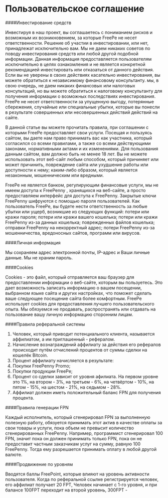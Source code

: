 # Пользовательское соглашение

####Инвестирование средств

Инвестируя в наш проект, вы соглашаетесь с пониманием рисков и возможным их возникновением, за которые FreePe не несет ответственности. Решение об участии в инвестировании, или нет, принадлежат исключительно вам. Мы не даем никаких советов по поводу инвестирования средств или любой другой подобной информации. Данная информация предоставляется пользователям исключительно в целях ознакомления и не является конкретной рекомендацией инвестировать или отказаться от данного действия. Если вы не уверены в своих действиях касательно инвестирования, вы можете обратиться к независимому финансовому консультанту. мы, в свою очередь, не даем никаких финансовых или налоговых консультаций, но вы можете обратиться к налоговому консультанту для получения информации о возможных последствиях инвестирования. FreePe не несет ответственности за упущенную выгоду, потерянные сбережения, случайные или специальные убытки, которые вы понесли в результате совершенных или несовершенных действий действий на сайте.

В данной статье вы можете прочитать правила, при соглашении с которыми FreePe предоставляет свои услуги. Посещая и пользуясь сайтом, вы даете нам право принимать вас как участника, который согласился со всеми правилами, а также со всеми действующими законами, нормативными актами и их изменениями. 
Для пользования данным сайтом, вам должно быть не менее 18 лет. Вы не можете использовать этот веб-сайт любым способом, который причиняет или может причинить, повреждение сайта или ухудшение работы или доступности к нему; каким-либо образом, который является незаконным, мошенническим или вредными. 


FreePe не является банком, регулирующим финансовые услуги, мы не имеем доступа к FreePenny , хранящихся на веб-сайте, а просто предоставляем интерфейс для доступа к FreePenny. Закрытые ключи FreePenny шифруются с помощью пароля пользователей. Как пользователь FreePe, вы будете нести ответственность за любые убытки или ущерб, возникшие из следующих функций:
потери или кражи пароля;
потери или кражи вашего кошелька;
потери или кражи FreePenny из-за данных кошелька;
поврежденных файлов кошелька;
отправки FreePenny на некорректный адрес;
потери FreePenny из-за мошенничества, вредоносных сайтов, программ или вирусов. 

####Личная информация

Мы сохраняем адрес электронной почты, IP-адрес и Ваши личные данные. Мы не храним пароль. 

####Cookies

Cookies - это файл, который отправляется ваш браузер для предоставлении информации о веб-сайте, которым вы пользуетесь. Это дает возможность записать информацию о вашем посещении, выбранном языке сайта и других настройках, что поможет сделать ваше следующее посещение сайта более комфортным. FreePe использует cookies для предоставления лучшего пользовательского опыта. Мы обязуемся не продавать, распространять или отдавать на пользование вашу личную информацию сторонним лицам.  


####Правила реферальной системы
1. Человек, который приводит потенциального клиента, называется аффилиатом, а им приглашенный - рефералом.
2. Начисление вознаграждений аффилиату за действия его рефералов происходит путём отчислений процентов от суммы сделки на кошелёк Bitcoin.
3. Процент аффилиату начисляется в результате:
  1. Покупки FreePenny Promo;
  2. Покупки продукции FreePe;
4. Процент со сделки зависит от уровня афилиата. На первом уровне это 1%, на втором - 3%, на третьем - 6%, на четвёртом - 10%, на пятом - 15%, на шестом - 21%, на седьмом - 28%.
5. Аффилиат должен иметь положительный баланс FPN для получения процента.


####Правила генерации FPN

Каждый исполнитель, который сгенерировал FPN за выполненную полезную работу, обязуется принимать этот актив в качестве оплаты за свои товары и услуги, пока объем не превысит количество сгенерированных FreePenny. Например, программист сгенерировал 100 FPN, значит пока он должен принимать только FPN, пока он не предоставит частным заказчикам услуг на сумму, равную 100 FreePenny. Тогда ему разрешается принимать оплату в любой другой валюте.

####Продвижение по уровням

Вводятся баллы FreePoint, которые влияют на уровень активности пользователя. Когда по реферальной ссылке регистрируется человек, его аффилиат получает 20 FPT, Человек начинает с 1-го уровня, и при балансе 100FPT переходит на второй уровень, 300FPT - 